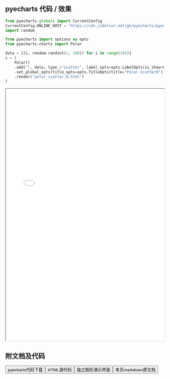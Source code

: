 
## pyecharts 代码 / 效果

```python
from pyecharts.globals import CurrentConfig
CurrentConfig.ONLINE_HOST = "https://cdn.jsdelivr.net/gh/pyecharts/pyecharts-assets@latest/assets/"
import random

from pyecharts import options as opts
from pyecharts.charts import Polar

data = [(i, random.randint(1, 100)) for i in range(101)]
c = (
    Polar()
    .add("", data, type_="scatter", label_opts=opts.LabelOpts(is_show=False))
    .set_global_opts(title_opts=opts.TitleOpts(title="Polar-Scatter0"))
    .render("polar_scatter_0.html")
)
```

<iframe width="100%" height="800px" src="/pyecharts/Polar/polar_scatter_0.html"></iframe>

## 附文档及代码

<a href="https://cdn.jsdelivr.net/gh/wfy-belief/python/docs/pyecharts/Polar/polar_scatter_0.py"><button class="mybutton">pyecharts代码下载</button></a><a href="https://cdn.jsdelivr.net/gh/wfy-belief/python/docs/pyecharts/Polar/polar_scatter_0.html"><button class="mybutton">HTML源代码</button></a><a href="https://python.wfyblog.cn/pyecharts/Polar/polar_scatter_0.html"><button class="mybutton">独立图形演示界面</button></a><a href="https://cdn.jsdelivr.net/gh/wfy-belief/python/docs/pyecharts/Polar/polar_scatter_0.md"><button class="mybutton">本页markdown原文档</button></a>